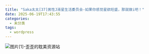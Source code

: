 ```yaml
---
title: "Saka太太[37]男性J液星生活委员会-如果你感觉星欲旺盛，那就做i吧！"
date: 2025-06-19T17:43:55
categories:
  - 未分类
tags:
  - wordpress
---
```


![图片[1]-歪歪的耽美资源站](/images/saka%e5%a4%aa%e5%a4%aa37%e7%94%b7%e6%80%a7j%e6%b6%b2%e6%98%9f%e7%94%9f%e6%b4%bb%e5%a7%94%e5%91%98%e4%bc%9a-%e5%a6%82%e6%9e%9c%e4%bd%a0%e6%84%9f%e8%a7%89%e6%98%9f%e6%ac%b2%e6%97%ba%e7%9b%9b%ef%bc%8c-0.jpg)
